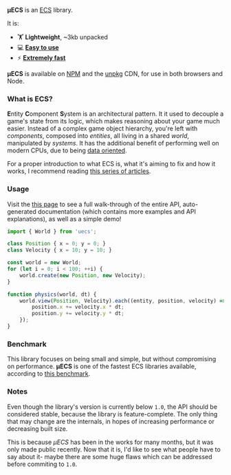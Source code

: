 **μECS** is an [ECS](#what-is-ecs) library.

It is:
* 🏋️ **Lightweight**, ~3kb unpacked
* 💻 [**Easy to use**](#usage)
* ⚡ [**Extremely fast**](#benchmark)

**μECS** is available on [NPM](https://www.npmjs.com/package/uecs) and the [unpkg](https://unpkg.com/uecs@latest) CDN, for use in both browsers and Node.

### What is ECS?

**E**ntity **C**omponent **S**ystem is an architectural pattern. It it used to decouple a game's state from its logic, which makes reasoning about your game much easier. Instead of a complex game object hierarchy, you're left with *components*, composed into *entities*, all living in a shared *world*, manipulated by *systems*. It has the additional benefit of performing well on modern CPUs, due to being [data oriented](https://en.wikipedia.org/wiki/Data-oriented_design).

For a proper introduction to what ECS is, what it's aiming to fix and how it works, I recommend reading [this series of articles](http://t-machine.org/index.php/2007/11/11/entity-systems-are-the-future-of-mmog-development-part-2/).

### Usage

Visit the [this page](https://uecs.jan-prochazka.eu/) to see a full walk-through of the entire API, auto-generated documentation (which contains more examples and API explanations), as well as a simple demo!

```ts
import { World } from 'uecs';

class Position { x = 0; y = 0; }
class Velocity { x = 10; y = 10; }

const world = new World;
for (let i = 0; i < 100; ++i) {
    world.create(new Position, new Velocity);
}

function physics(world, dt) {
    world.view(Position, Velocity).each((entity, position, velocity) => {
        position.x += velocity.x * dt;
        position.y += velocity.y * dt;
    });
}
```

### Benchmark

This library focuses on being small and simple, but without compromising on performance. **μECS** is one of the fastest ECS libraries available, according to [this benchmark](https://github.com/ddmills/js-ecs-benchmarks).

### Notes

Even though the library's version is currently below `1.0`, the API should be considered stable, because the library is feature-complete. The only thing that may change are the internals, in hopes of increasing performance or decreasing built size.

This is because *μECS* has been in the works for many months, but it was only made public recently. Now that it is, I'd like to see what people have to say about it- maybe there are some huge flaws which can be addressed before commiting to `1.0`.
